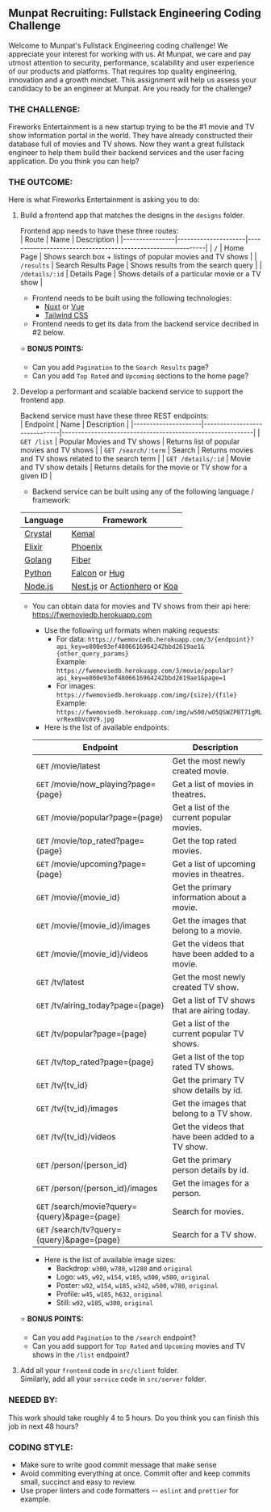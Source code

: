 ## Munpat Recruiting: Fullstack Engineering Coding Challenge

Welcome to Munpat's Fullstack Engineering coding challenge! We appreciate your interest for working with us. At Munpat, we care and pay utmost attention to security, performance, scalability and user experience of our products and platforms. That requires top quality engineering, innovation and a growth mindset. This assignment will help us assess your candidacy to be an engineer at Munpat. Are you ready for the challenge?

### THE CHALLENGE:

Fireworks Entertainment is a new startup trying to be the #1 movie and TV show information portal in the world. They have already constructed their database full of movies and TV shows. Now they want a great fullstack engineer to help them build their backend services and the user facing application. Do you think you can help?

### THE OUTCOME:

Here is what Fireworks Entertainment is asking you to do:

1. Build a frontend app that matches the designs in the `designs` folder.

   Frontend app needs to have these three routes:  
   | Route | Name | Description |
   |----------------|---------------------|-------------------------------------------------------------|
   | `/` | Home Page | Shows search box + listings of popular movies and TV shows |
   | `/results` | Search Results Page | Shows results from the search query |
   | `/details/:id` | Details Page | Shows details of a particular movie or a TV show |

   - Frontend needs to be built using the following technologies:
     - [Nuxt](https://nuxtjs.org/) or [Vue](https://vuejs.org/)
     - [Tailwind CSS](https://tailwindcss.com/)
   - Frontend needs to get its data from the backend service decribed in #2 below.

   ⭐ **BONUS POINTS:**

   - Can you add `Pagination` to the `Search Results` page?
   - Can you add `Top Rated` and `Upcoming` sections to the home page?

2. Develop a performant and scalable backend service to support the frontend app.

   Backend service must have these three REST endpoints:  
   | Endpoint | Name | Description |
   |---------------------|------------------------------|-----------------------------------------------------------|
   | `GET /list` | Popular Movies and TV shows | Returns list of popular movies and TV shows |
   | `GET /search/:term` | Search | Returns movies and TV shows related to the search term |
   | `GET /details/:id` | Movie and TV show details | Returns details for the movie or TV show for a given ID |

   - Backend service can be built using any of the following language / framework:

   | Language                             | Framework                                                                                                  |
   | ------------------------------------ | ---------------------------------------------------------------------------------------------------------- |
   | [Crystal](https://crystal-lang.org/) | [Kemal](https://kemalcr.com/)                                                                              |
   | [Elixir](https://elixir-lang.org/)   | [Phoenix](https://phoenixframework.org/)                                                                   |
   | [Golang](https://golang.org/)        | [Fiber](https://gofiber.io/)                                                                               |
   | [Python](https://www.python.org/)    | [Falcon](https://falcon.readthedocs.io/en/stable/) or [Hug](https://hugapi.github.io/hug/)                 |
   | [Node.js](https://nodejs.org/en/)    | [Nest.js](https://nestjs.com/) or [Actionhero](https://www.actionherojs.com/) or [Koa](https://koajs.com/) |

   - You can obtain data for movies and TV shows from their api here: https://fwemoviedb.herokuapp.com

     - Use the following url formats when making requests:
       - For data: `https://fwemoviedb.herokuapp.com/3/{endpoint}?api_key=e800e93ef4806616964242bbd2619ae1&{other_query_params}`  
         Example: `https://fwemoviedb.herokuapp.com/3/movie/popular?api_key=e800e93ef4806616964242bbd2619ae1&page=1`
       - For images: `https://fwemoviedb.herokuapp.com/img/{size}/{file}`  
         Example: `https://fwemoviedb.herokuapp.com/img/w500/wO5QSWZPBT71gMLvrRex0bVc0V9.jpg`
     - Here is the list of available endpoints:

     | Endpoint                                      | Description                                       |
     | --------------------------------------------- | ------------------------------------------------- |
     | `GET` /movie/latest                           | Get the most newly created movie.                 |
     | `GET` /movie/now_playing?page={page}          | Get a list of movies in theatres.                 |
     | `GET` /movie/popular?page={page}              | Get a list of the current popular movies.         |
     | `GET` /movie/top_rated?page={page}            | Get the top rated movies.                         |
     | `GET` /movie/upcoming?page={page}             | Get a list of upcoming movies in theatres.        |
     | `GET` /movie/{movie_id}                       | Get the primary information about a movie.        |
     | `GET` /movie/{movie_id}/images                | Get the images that belong to a movie.            |
     | `GET` /movie/{movie_id}/videos                | Get the videos that have been added to a movie.   |
     | `GET` /tv/latest                              | Get the most newly created TV show.               |
     | `GET` /tv/airing_today?page={page}            | Get a list of TV shows that are airing today.     |
     | `GET` /tv/popular?page={page}                 | Get a list of the current popular TV shows.       |
     | `GET` /tv/top_rated?page={page}               | Get a list of the top rated TV shows.             |
     | `GET` /tv/{tv_id}                             | Get the primary TV show details by id.            |
     | `GET` /tv/{tv_id}/images                      | Get the images that belong to a TV show.          |
     | `GET` /tv/{tv_id}/videos                      | Get the videos that have been added to a TV show. |
     | `GET` /person/{person_id}                     | Get the primary person details by id.             |
     | `GET` /person/{person_id}/images              | Get the images for a person.                      |
     | `GET` /search/movie?query={query}&page={page} | Search for movies.                                |
     | `GET` /search/tv?query={query}&page={page}    | Search for a TV show.                             |

     - Here is the list of available image sizes:
       - Backdrop: `w300`, `w780`, `w1280` and `original`
       - Logo: `w45`, `w92`, `w154`, `w185`, `w300`, `w500`, `original`
       - Poster: `w92`, `w154`, `w185`, `w342`, `w500`, `w780`, `original`
       - Profile: `w45`, `w185`, `h632`, `original`
       - Still: `w92`, `w185`, `w300`, `original`

   ⭐ **BONUS POINTS:**

   - Can you add `Pagination` to the `/search` endpoint?
   - Can you add support for `Top Rated` and `Upcoming` movies and TV shows in the `/list` endpoint?

3. Add all your `frontend` code in `src/client` folder.  
   Similarly, add all your `service` code in `src/server` folder.

### NEEDED BY:

This work should take roughly 4 to 5 hours. Do you think you can finish this job in next 48 hours?

### CODING STYLE:

- Make sure to write good commit message that make sense
- Avoid commiting everything at once. Commit ofter and keep commits small, succinct and easy to review.
- Use proper linters and code formatters -- `eslint` and `prettier` for example.
